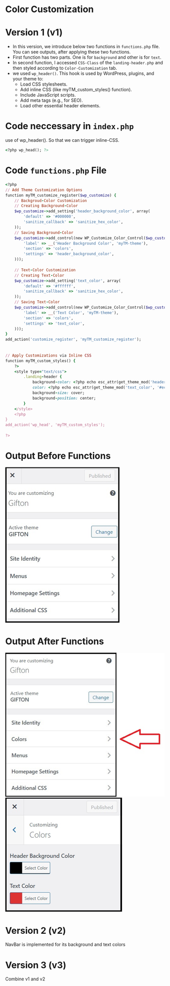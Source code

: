 # Color Customization

# Version 1 (v1)

- In this version, we introduce below two functions in `functions.php` file. You can see outputs, after applying these two functions.
- First function has two parts. One is for `background` and other is for `text`.
- In second function, I accessed `CSS-Class` of the `landing-header.php` and then styled according to `Color-Customization` tab.
- we used `wp_header()`. This hook is used by WordPress, plugins, and your theme to:
  - Load CSS stylesheets.
  - Add inline CSS (like myTM_custom_styles() function).
  - Include JavaScript scripts.
  - Add meta tags (e.g., for SEO).
  - Load other essential header elements.

# Code neccessary in `index.php`

use of wp_header(). So that we can trigger inline-CSS.

```ruby
<?php wp_head(); ?>
```

# Code `functions.php` File

```ruby
<?php
// Add Theme Customization Options
function myTM_customize_register($wp_customize) {
    // Backgroud-Color Customization
    // Creating Background-Color
    $wp_customize->add_setting('header_background_color', array(
        'default' => '#000000',
        'sanitize_callback' => 'sanitize_hex_color',
    ));
    // Saving Background-Color
    $wp_customize->add_control(new WP_Customize_Color_Control($wp_customize, 'header_background_color', array(
        'label' => __('Header Background Color', 'myTM-theme'),
        'section' => 'colors',
        'settings' => 'header_background_color',
    )));

    // Text-Color Customization
    // Creating Text-Color
    $wp_customize->add_setting('text_color', array(
        'default' => '#ffffff',
        'sanitize_callback' => 'sanitize_hex_color',
    ));
    // Saving Text-Color
    $wp_customize->add_control(new WP_Customize_Color_Control($wp_customize, 'text_color', array(
        'label' => __('Text Color', 'myTM-theme'),
        'section' => 'colors',
        'settings' => 'text_color',
    )));
}
add_action('customize_register', 'myTM_customize_register');


// Apply Customizations via Inline CSS
function myTM_custom_styles() {
    ?>
    <style type="text/css">
        .landing-header {
            background-color: <?php echo esc_attr(get_theme_mod('header_background_color', '#2c3e50')); ?>;
            color: <?php echo esc_attr(get_theme_mod('text_color', '#ecf0f1')); ?>;
            background-size: cover;
            background-position: center;
        }
    </style>
    <?php
}
add_action('wp_head', 'myTM_custom_styles');

?>
```

# Output Before Functions

![Output image before applying functions.php](/images/before_function.jpg)

# Output After Functions

![Output image after applying functions.php 1](/images/after_function_1.jpg)
![Output image after applying functions.php 2](/images/after_function_2.jpg)

# Version 2 (v2)

NavBar is implemented for its background and text colors

# Version 3 (v3)

Combine v1 and v2
